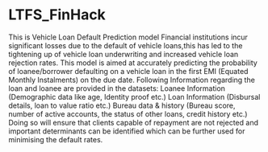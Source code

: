 # LTFS_FinHack
 This is Vehicle Loan Default Prediction model 
 Financial institutions incur significant losses due to the default of vehicle loans,this has led to the tightening up of vehicle loan underwriting and increased vehicle loan rejection rates. 
 This model is aimed at accurately predicting the probability of loanee/borrower defaulting on a vehicle loan in the first EMI (Equated Monthly Instalments) on the due date. Following Information regarding the loan and loanee are provided in the datasets:  Loanee Information (Demographic data like age, Identity proof etc.) Loan Information (Disbursal details, loan to value ratio etc.) Bureau data &amp; history (Bureau score, number of active accounts, the status of other loans, credit history etc.) Doing so will ensure that clients capable of repayment are not rejected and important determinants can be identified which can be further used for minimising the default rates.  
